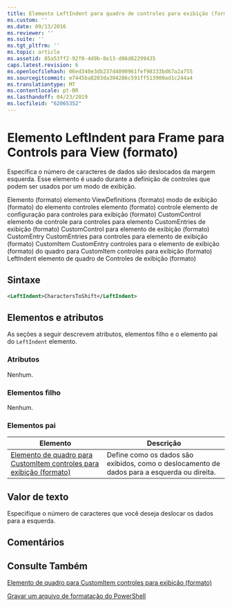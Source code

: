 ```yaml
---
title: Elemento LeftIndent para quadro de controles para exibição (formato) | Microsoft Docs
ms.custom: ''
ms.date: 09/13/2016
ms.reviewer: ''
ms.suite: ''
ms.tgt_pltfrm: ''
ms.topic: article
ms.assetid: 85a53ff2-92f0-4d9b-8e13-d06d82299435
caps.latest.revision: 6
ms.openlocfilehash: 06ed340e3db237d4090961fef98333bd67a2a755
ms.sourcegitcommit: e7445ba8203da304286c591ff513900ad1c244a4
ms.translationtype: MT
ms.contentlocale: pt-BR
ms.lasthandoff: 04/23/2019
ms.locfileid: "62065352"
---
```

# <a name="leftindent-element-for-frame-for-controls-for-view-format"></a>Elemento LeftIndent para Frame para Controls para View (formato)

Especifica o número de caracteres de dados são deslocados da margem esquerda. Esse elemento é usado durante a definição de controles que podem ser usados por um modo de exibição.

Elemento (formato) elemento ViewDefinitions (formato) modo de exibição (formato) do elemento controles elemento (formato) controle elemento de configuração para controles para exibição (formato) CustomControl elemento de controle para controles para elemento CustomEntries de exibição (formato) CustomControl para elemento de exibição (formato) CustomEntry CustomEntries para controles para elemento de exibição (formato) CustomItem CustomEntry controles para o elemento de exibição (formato) do quadro para CustomItem controles para exibição (formato) LeftIndent elemento de quadro de Controles de exibição (formato)

## <a name="syntax"></a>Sintaxe

```xml
<LeftIndent>CharactersToShift</LeftIndent>
```

## <a name="attributes-and-elements"></a>Elementos e atributos

As seções a seguir descrevem atributos, elementos filho e o elemento pai do `LeftIndent` elemento.

### <a name="attributes"></a>Atributos

Nenhum.

### <a name="child-elements"></a>Elementos filho

Nenhum.

### <a name="parent-elements"></a>Elementos pai

|Elemento|Descrição|
|-------------|-----------------|
|[Elemento de quadro para CustomItem controles para exibição (formato)](./frame-element-for-customitem-for-controls-for-view-format.md)|Define como os dados são exibidos, como o deslocamento de dados para a esquerda ou direita.|

## <a name="text-value"></a>Valor de texto

Especifique o número de caracteres que você deseja deslocar os dados para a esquerda.

## <a name="remarks"></a>Comentários

## <a name="see-also"></a>Consulte Também

[Elemento de quadro para CustomItem controles para exibição (formato)](./frame-element-for-customitem-for-controls-for-view-format.md)

[Gravar um arquivo de formatação do PowerShell](./writing-a-powershell-formatting-file.md)
